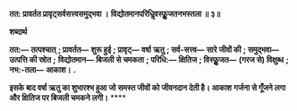 **तत: प्रावर्तत प्रावृट्सर्वसत्त्वसमुद्भवा ।** **विद्योतमानपरिधिॢवस्फूॢजतनभस्तला ॥ ३॥** 

**शब्दार्थ** 

**तत:—** **तत्पश्चात्** **; प्रावर्तत—** **शुरू हुई** **; प्रावृट्—** **वर्षा ऋतु** **; सर्व-सत्त्व—** **सारे जीवों की** **; समुद्भवा—** **उत्पत्ति की स्रोत** **;** **विद्योतमान—** **बिजली से चमकता** **; परिधि:—** **क्षितिज** **; विस्फूॢजत—** **(गरज से) विक्षुब्ध** **; नभ:-तला—** **आकाश।** **.** 

**इसके बाद वर्षा ऋतु का शुभारश्भ हुआ जो समस्त जीवों को जीवनदान देती है। आकाश** **गर्जना से गूँजने लगा और क्षितिज पर बिजली चमकने लगी।** **** 